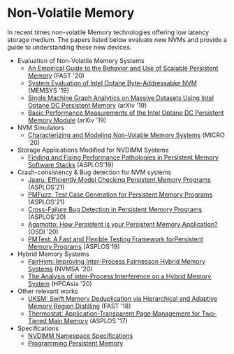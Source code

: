 # Non-Volatile Memory
In recent times non-volatile Memory technologies offering low latency storage medium. The papers listed below evaluate new NVMs and provide a guide to understanding these new devices.

- Evaluation of Non-Volatile Memory Systems
    - [An Empirical Guide to the Behavior and Use of Scalable Persistent Memory](https://www.usenix.org/system/files/fast20-yang.pdf) (FAST '20)
    - [System Evaluation of Intel Optane Byte-Addressabke NVM](https://dl.acm.org/doi/pdf/10.1145/3357526.3357568) (MEMSYS '19)
    - [Single Machine Graph Analytics on Massive Datasets Using Intel Optane DC Persistent Memory](https://arxiv.org/pdf/1904.07162) (arXiv '19)
    - [Basic Performance Measurements of the Intel Optane DC Persistent Memory Module](https://arxiv.org/pdf/1903.05714) (arXiv '19)
- NVM Simulators
    - [Characterizing and Modeling Non-Volatile Memory Systems](https://ieeexplore.ieee.org/stamp/stamp.jsp?arnumber=9251957&casa_token=jkYxsqWuaRYAAAAA:SYvBR6-7QVZdrmIn-iQgU9T7BCjhM_kELtavR4qQVOnoIMfTd0bYYb_p493OnHACml1Yuvk&tag=1) (MICRO '20)
- Storage Applications Modified for NVDIMM Systems
    - [Finding and Fixing Performance Pathologies in Persistent Memory Software Stacks](https://cseweb.ucsd.edu/~juk146/papers/ASPLOS2019-APP.pdf) (ASPLOS'19)
- Crash-consistency & Bug detection for NVM systems
    - [Jaaru: Efficiently Model Checking Persistent Memory Programs](https://web.cs.ucla.edu/~harryxu/papers/jaaru-asplos21.pdf) (ASPLOS'21)
    - [PMFuzz: Test Case Generation for Persistent Memory Programs](https://dl.acm.org/doi/pdf/10.1145/3445814.3446691) (ASPLOS'21)
    - [Cross-Failure Bug Detection in Persistent Memory Programs](https://www.sihangliu.com/docs/liu_asplos20.pdf) (ASPLOS'20)
    - [Agamotto: How Persistent is your Persistent Memory Application?](https://www.usenix.org/system/files/osdi20-neal.pdf) (OSDI '20)
    - [PMTest: A Fast and Flexible Testing Framework forPersistent Memory Programs](https://dl.acm.org/doi/pdf/10.1145/3297858.3304015) (ASPLOS'19)
- Hybrid Memory Systems
    - [FairHym: Improving Inter-Process Fairnesson Hybrid Memory Systems](https://ieeexplore.ieee.org/abstract/document/9188184) (NVMSA '20)
    - [The Analysis of Inter-Process Interference on a Hybrid Memory System](https://dl.acm.org/doi/pdf/10.1145/3373271.3373272?casa_token=ID5euA57qncAAAAA:3ZBdIwtSdgP4rCA_rjU6PlfnKqY558NFOuiCZm_iYAUyYgx4RQhflV41MdBauBkqJnMNUmTMjR3AGA) (HPCAsia '20)
- Other relevant works
    - [UKSM: Swift Memory Deduplication via Hierarchical and Adaptive Memory Region Distilling](https://www.usenix.org/system/files/conference/fast18/fast18-xia.pdf) (FAST '18)
    - [Thermostat: Application-Transparent Page Management for Two-Tiered Main Memory](https://web.eecs.umich.edu/~twenisch/papers/asplos17.pdf) (ASPLOS '17)
- Specifications
    - [NVDIMM Namespace Specifications](https://pmem.io/documents/NVDIMM_Namespace_Spec.pdf)
    - [Programming Persistent Memory](https://library.oapen.org/handle/20.500.12657/22836)
